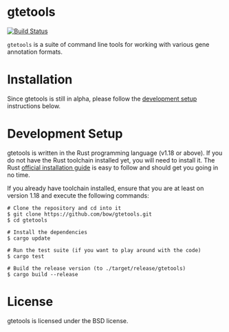 # gtetools

[![Build Status](https://travis-ci.org/bow/gtetools.svg?branch=master)](https://travis-ci.org/bow/gtetools)

`gtetools` is a suite of command line tools for working with various gene annotation formats.


# Installation

Since gtetools is still in alpha, please follow the [development setup](#development-setup) instructions below.


# Development Setup

gtetools is written in the Rust programming language (v1.18 or above). If you do not have the Rust toolchain
installed yet, you will need to install it. The Rust [official installation guide](https://www.rustup.rs/) is
easy to follow and should get you going in no time.

If you already have toolchain installed, ensure that you are at least on version 1.18 and execute the following
commands:

    # Clone the repository and cd into it
    $ git clone https://github.com/bow/gtetools.git
    $ cd gtetools

    # Install the dependencies
    $ cargo update

    # Run the test suite (if you want to play around with the code)
    $ cargo test

    # Build the release version (to ./target/release/gtetools)
    $ cargo build --release


# License

gtetools is licensed under the BSD license.
